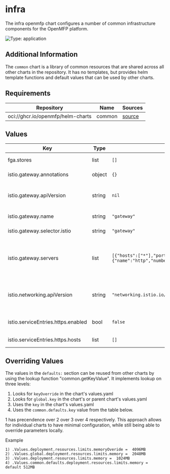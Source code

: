 # infra

The infra openmfp chart configures a number of common infrastructure components for the OpenMFP platform.

![Type: application](https://img.shields.io/badge/Type-application-informational?style=flat-square)

## Additional Information

The `common` chart is a library of common resources that are shared across all other charts in the repository. It has no templates, but provides helm template functions and default values that can be used by other charts.

## Requirements

| Repository | Name | Sources |
|------------|------|---------|
| oci://ghcr.io/openmfp/helm-charts | common | [source](https://github.com/openmfp/helm-charts/tree/main/charts/common)|

## Values
| Key | Type | Default | Description |
|-----|------|---------|-------------|
| fga.stores | list | `[]` | The list of FGA stores to be created |
| istio.gateway.annotations | object | `{}` | Annotations to be applied to the istio gateway |
| istio.gateway.apiVersion | string | `nil` | The istio apiVersion of the gateway resource eg, networking.istio.io/v1, networking.istio.io/v1beta1 |
| istio.gateway.name | string | `"gateway"` | The name of the istio gateway resource |
| istio.gateway.selector.istio | string | `"gateway"` | The istio ingress gateway selector |
| istio.gateway.servers | list | `[{"hosts":["*"],"port":{"name":"http","number":8080,"protocol":"HTTP"}}]` | The "servers" section of the istio gateway. By default it is configured for a local kind setup. Adjust to be a https port for productive deployments |
| istio.networking.apiVersion | string | `"networking.istio.io/v1"` | The istio apiVersion used for networking resources in this chart eg. networking.istio.io/v1, networking.istio.io/v1beta1 |
| istio.serviceEntries.https.enabled | bool | `false` | A toggle to enable the service entries for external https communication |
| istio.serviceEntries.https.hosts | list | `[]` | The list of hosts to be added to the service entry |

## Overriding Values

The values in the `defaults:` section can be reused from other charts by using the lookup function "common.getKeyValue". It implements lookup on three levels:

1. Looks for `keyOverride` in the chart's values.yaml
2. Looks for `global.key` in the chart's or parent chart's values.yaml
3. Uses the `key` in the chart's values.yaml
4. Uses the `common.defaults.key` value from the table below.

1 has precendence over 2 over 3 over 4 respectively. This approach allows for individual charts to have minimal configuration, while still being able to override parameters locally.

Example
```
1) .Values.deployment.resources.limits.memoryOveride =  4096MB
2) .Values.global.deployment.resources.limits.memory =  2048MB
3) .Values.deployment.resources.limits.memory =  1024MB
4) .Values.common.defaults.deployment.resources.limits.memory = default 512MB
```
